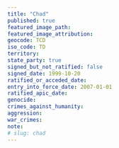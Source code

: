 ```yaml
---
title: "Chad"
published: true
featured_image_path:
featured_image_attribution:
geocode: TCD
iso_code: TD
territory:
state_party: true
signed_but_not_ratified: false
signed_date: 1999-10-20
ratified_or_acceded_date:
entry_into_force_date: 2007-01-01
ratified_apic_date:
genocide:
crimes_against_humanity:
aggression:
war_crimes:
note:
# slug: chad
---
```

